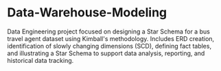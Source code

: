 # Data-Warehouse-Modeling
Data Engineering project focused on designing a Star Schema for a bus travel agent dataset using Kimball's methodology. Includes ERD creation, identification of slowly changing dimensions (SCD), defining fact tables, and illustrating a Star Schema to support data analysis, reporting, and historical data tracking.

